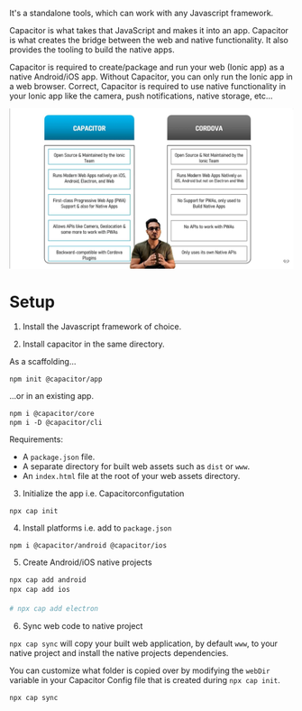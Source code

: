 It's a standalone tools, which can work with any Javascript framework.

Capacitor is what takes that JavaScript and makes it into an app. Capacitor is what creates the bridge between the web and native functionality. It also provides the tooling to build the native apps.

Capacitor is required to create/package and run your web (Ionic app) as a native Android/iOS app. Without Capacitor, you can only run the Ionic app in a web browser. Correct, Capacitor is required to use native functionality in your Ionic app like the camera, push notifications, native storage, etc…

![](../pics/mobile/mobile_capacitorVScordova.jpg)

# Setup

1. Install the Javascript framework of choice.

2. Install capacitor in the same directory.

As a scaffolding...

```
npm init @capacitor/app
```

...or in an existing app.

```
npm i @capacitor/core
npm i -D @capacitor/cli
```

Requirements:

-   A `package.json` file.
-   A separate directory for built web assets such as `dist` or `www`.
-   An `index.html` file at the root of your web assets directory.

3. Initialize the app i.e. Capacitorconfigutation

```
npx cap init
```

4. Install platforms i.e. add to `package.json`

```
npm i @capacitor/android @capacitor/ios
```

5. Create Android/iOS native projects

```bash
npx cap add android
npx cap add ios

# npx cap add electron
```

6. Sync web code to native project

`npx cap sync` will copy your built web application, by default `www`, to your native project and install the native projects dependencies.

You can customize what folder is copied over by modifying the `webDir` variable in your Capacitor Config file that is created during `npx cap init`.

```
npx cap sync
```
